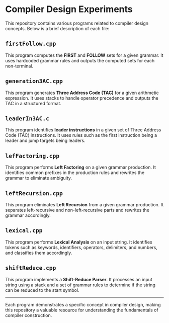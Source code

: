 # Compiler Design Experiments

This repository contains various programs related to compiler design concepts. Below is a brief description of each file:

## `firstFollow.cpp`
This program computes the **FIRST** and **FOLLOW** sets for a given grammar. It uses hardcoded grammar rules and outputs the computed sets for each non-terminal.

## `generation3AC.cpp`
This program generates **Three Address Code (TAC)** for a given arithmetic expression. It uses stacks to handle operator precedence and outputs the TAC in a structured format.

## `leaderIn3AC.c`
This program identifies **leader instructions** in a given set of Three Address Code (TAC) instructions. It uses rules such as the first instruction being a leader and jump targets being leaders.

## `lefFactoring.cpp`
This program performs **Left Factoring** on a given grammar production. It identifies common prefixes in the production rules and rewrites the grammar to eliminate ambiguity.

## `leftRecursion.cpp`
This program eliminates **Left Recursion** from a given grammar production. It separates left-recursive and non-left-recursive parts and rewrites the grammar accordingly.

## `lexical.cpp`
This program performs **Lexical Analysis** on an input string. It identifies tokens such as keywords, identifiers, operators, delimiters, and numbers, and classifies them accordingly.

## `shiftReduce.cpp`
This program implements a **Shift-Reduce Parser**. It processes an input string using a stack and a set of grammar rules to determine if the string can be reduced to the start symbol.



---
Each program demonstrates a specific concept in compiler design, making this repository a valuable resource for understanding the fundamentals of compiler construction.